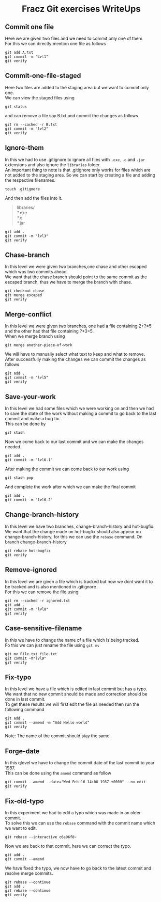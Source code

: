 # <div align = "center"> Fracz Git exercises WriteUps </div>

## Commit one file
Here we are given two files and we need to commit only one of them.  
For this we can directly mention one file as follows
```
git add A.txt
git commit -m "Lvl1"
git verify
```

## Commit-one-file-staged
Here two files are added to the staging area but we want to commit only one.  
We can view the staged files using
```
git status
```
and can remove a file say B.txt and commit the changes as follows
```
git rm --cached -r B.txt
git commit -m "lvl2"
git verify
```

## Ignore-them
In this we had to use .gitignore to ignore all files with `.exe`, `.o` and `.jar` extensions and also ignore the `libraries` folder.  
An important thing to note is that .gitignore only works for files which are not added to the staging area.
So we can start by creating a file and adding the respective filenames.
```
touch .gitignore
```
And then add the files into it.
> libraries/  
> *.exe  
> *.o  
> *.jar  

```
git add .
git commit -m "lvl3"
git verify
```

## Chase-branch
In this level we were given two branches,one chase and other escaped which was two commits ahead.  
We want that the chase branch should point to the same commit as the escaped branch, thus we have to merge the branch with chase.  
```
git checkout chase
git merge escaped
git verify
```

## Merge-conflict
In this level we were given two branches, one had a file containing 2+?=5 and the other had that file containing ?+3=5.  
When we merge branch using  
```
git merge another-piece-of-work 
```
We will have to manually select what text to keep and what to remove.  
After successfully making the changes we can commit the changes as follows
```
git add .
git commit -m "lvl5"
git verify
```

## Save-your-work
In this level we had some files which we were working on and then we had to save the state of the work without making a commit to go back to the last commit and make a bug fix.  
This can be done by 
```
git stash
```
Now we come back to our last commit and we can make the changes needed.
```
git add .
git commit -m "lvl6.1"
```
After making the commit we can come back to our work using 
```
git stash pop
```
And complete the work after which we can make the final commit
 ```
git add .
git commit -m "lvl6.2"
```

## Change-branch-history
In this level we have two branches, change-branch-history and hot-bugfix.  
We want that the change made on hot-bugfix should also appear on change-branch-history, for this we can use the `rebase` command.
On branch change-branch-history
```
git rebase hot-bugfix
git verify
```

## Remove-ignored
In this level we are given a file which is tracked but now we dont want it to be tracked and is also mentioned in .gitignore .  
For this we can remove the file using
```
git rm --cached -r ignored.txt
git add .
git commit -m "lvl8"
git verify
```

## Case-sensitive-filename
In this we have to change the name of a file which is being tracked.  
Fo this we can just rename the file using `git mv` 
```
git mv File.txt file.txt
git commit -m"lvl9"
git verify
```

## Fix-typo
In this level we have a file which is edited in last commit but has a typo.  
We want that no new commit should be made and correction should be done in last commit.  
To get these results we will first edit the file as needed then run the following command
```
git add .
git commit --amend -m "Add Hello world"
git verify
```
Note: The name of the commit should stay the same.  

## Forge-date
In this qlevel we have to change the commit date of the last commit to year 1987.  
This can be done using the `amend` command as follow
```
git commit --amend --date="Wed Feb 16 14:00 1987 +0000" --no-edit
git verify
```

## Fix-old-typo
In this experiment we had to edit a typo which was made in an older commit.  
To solve this we can use the `rebase` command with the commit name which we want to edit. 
```
git rebase --interactive c6a06f8~
```
Now we are back to that commit, here we can correct the typo.
```
git add .
git commit --amend 
```
We have fixed the typo, we now have to go back to the latest commit and resolve merge commits.
```
git rebase --continue
git add .
git rebase --continue
git verify
```


